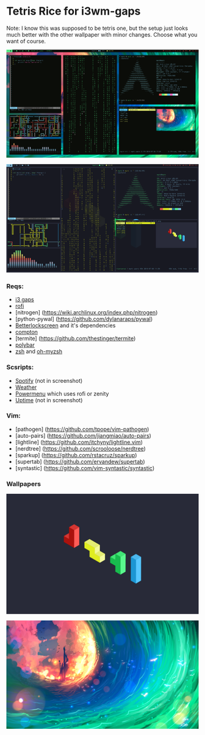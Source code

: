 # Tetris Rice for i3wm-gaps

Note: I know this was supposed to be tetris one, but the setup just looks much better with the other wallpaper with minor changes. Choose what you want of course.

![Screenshot](screenshot.png)

![Screenshot tetris](screenshot2.png)

### Reqs:
* [i3 gaps](https://github.com/Airblader/i3)
* [rofi](https://github.com/DaveDavenport/rofi)
* [nitrogen] (https://wiki.archlinux.org/index.php/nitrogen)
* [python-pywal] (https://github.com/dylanaraps/pywal)
* [Betterlockscreen](https://github.com/pavanjadhaw/betterlockscreen) and it's dependencies
* [compton](https://wiki.archlinux.org/index.php/Compton)
* [termite] (https://github.com/thestinger/termite)
* [polybar](https://github.com/jaagr/polybar)
* [zsh](https://wiki.archlinux.org/index.php/zsh) and [oh-myzsh](http://ohmyz.sh)


### Scsripts:
* [Spotify](https://github.com/firatakandere/i3blocks-spotify) (not in screenshot)
* [Weather](https://github.com/icemodding/i3/tree/master/scripts)
* [Powermenu](https://github.com/vivien/i3blocks-contrib/tree/master/shutdown_menu)
which uses rofi or zenity
* [Uptime](https://github.com/mohabaks/dotfiles/blob/master/config/polybar/.config/polybar/uptime) (not in screenshot)

### Vim:
* [pathogen] (https://github.com/tpope/vim-pathogen)
* [auto-pairs] (https://github.com/jiangmiao/auto-pairs)
* [lightline] (https://github.com/itchyny/lightline.vim)
* [nerdtree] (https://github.com/scrooloose/nerdtree)
* [sparkup] (https://github.com/rstacruz/sparkup)
* [supertab] (https://github.com/ervandew/supertab)
* [syntastic] (https://github.com/vim-syntastic/syntastic)


### Wallpapers
![tetris](wallpapers/tetris.png)

![waves](wallpapers/waves.png)
